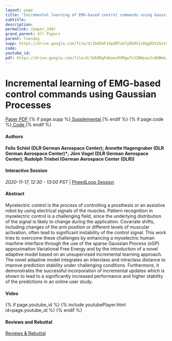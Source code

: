 ```yaml
---
layout: page
title: "Incremental learning of EMG-based control commands using Gaussian Processes"
subtitle: 
description:
permalink: /paper_249/
grand_parent: All Papers
parent: Tuesday
supp: https://drive.google.com/file/d/1bdDAF14pdRTzm7yD68V1s8qgOIk2Gstu/view
code: 
youtube_id: 
pdf: https://drive.google.com/file/d/1UkQRgFmbaesRVMgw7LSZBWyau2c8HBmk/view
---
```


# Incremental learning of EMG-based control commands using Gaussian Processes

<a href="https://drive.google.com/file/d/1UkQRgFmbaesRVMgw7LSZBWyau2c8HBmk/view" target="_blank" rel="noopener noreferrer" class="btn btn-blue"><i class="fa fa-file-text-o" aria-hidden="true"></i> Paper PDF </a> {% if page.supp %}<a href="https://drive.google.com/file/d/1bdDAF14pdRTzm7yD68V1s8qgOIk2Gstu/view" target="_blank" rel="noopener noreferrer" class="btn btn-green"><i class="fa fa-file-text-o" aria-hidden="true"></i> Supplemental </a>{% endif %} {% if page.code %}<a href="" target="_blank" rel="noopener noreferrer" class="btn"><i class="fa fa-github" aria-hidden="true"></i> Code </a>{% endif %} 

#### Authors
**Felix Schiel (DLR German Aerospace Center); Annette Hagengruber (DLR German Aerospace Center)*; Jörn Vogel (DLR German Aerospace Center); Rudolph Triebel (German Aerospace Center (DLR))**

#### Interactive Session
<em>2020-11-17, 12:30 - 13:00 PST </em> | <a href="https://pheedloop.com/corl2020/virtual/?page=sessions&section=SESD59S4NYTCLDKSN" target="_blank" rel="noopener noreferrer"> PheedLoop Session <i class="fa fa-external-link" aria-hidden="true"></i> </a> 

#### Abstract
Myoelectric control is the process of controlling a prosthesis or an assistive robot by using electrical signals of the muscles. Pattern recognition in myoelectric control is a challenging field, since the underlying distribution of the signal is likely to change during the application. Covariate shifts, including changes of the arm position or different levels of muscular activation, often lead to significant instability of the control signal. This work tries to overcome these challenges by enhancing a myoelectric human machine interface through the use of the sparse Gaussian Process (sGP) approximation Variational Free Energy and by the introduction of a novel adaptive model based on an unsupervised incremental learning approach. The novel adaptive model integrates an interclass and intraclass distance to improve prediction stability under challenging conditions. Furthermore, it demonstrates the successful incorporation of incremental updates which is shown to lead to a significantly increased performance and higher  stability of the predictions in an online user study.


#### Video
{% if page.youtube_id %}
{% include youtubePlayer.html id=page.youtube_id %}
{% endif %}

#### Reviews and Rebuttal
<a href="https://drive.google.com/file/d/1847SX74LpZ6PxEMI25hmxrI0LQn7dF0d/view" target="_blank" rel="noopener noreferrer" class="btn btn-purple"><i class="fa fa-pencil-square-o" aria-hidden="true"></i> Reviews & Rebuttal </a>

